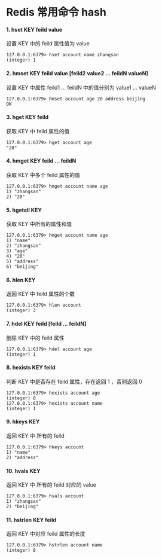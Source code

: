 # Redis 常用命令 hash

#### 1. hset KEY feild value

设置 KEY 中的 feild 属性值为 value

```shell
127.0.0.1:6379> hset account name zhangsan
(integer) 1
```

#### 2. hmset KEY feild value [feild2 value2 ... feildN valueN]

设置 KEY 中属性 feild1 ... feildN 中的值分别为 value1 ... valueN

```shell
127.0.0.1:6379> hmset account age 20 address beijing
OK
```

#### 3. hget KEY feild

获取 KEY 中 feild 属性的值

```shell
127.0.0.1:6379> hget account age 
"20"
```

#### 4. hmget KEY feild ... feildN

获取 KEY 中多个 feild 属性的值

```shell
127.0.0.1:6379> hmget account name age
1) "zhangsan"
2) "20"
```

#### 5. hgetall KEY 

获取 KEY 中所有的属性和值

```shell
127.0.0.1:6379> hmget account name age
1) "name"
2) "zhangsan"
3) "age"
4) "20"
5) "address"
6) "beijing"
```

#### 6. hlen KEY

返回 KEY 中 feild 属性的个数

```shell
127.0.0.1:6379> hlen account
(integer) 3
```

#### 7. hdel KEY feild [feild ... feildN]

删除 KEY 中的 feild 属性

```shell
127.0.0.1:6379> hdel account age
(integer) 1
```

#### 8. hexists KEY feild

判断 KEY 中是否存在 feild 属性，存在返回 1 ，否则返回 0

```shell
127.0.0.1:6379> hexists account age
(integer) 0
127.0.0.1:6379> hexists account name
(integer) 1
```

#### 9. hkeys KEY

返回 KEY 中 所有的 feild 

```shell
127.0.0.1:6379> hkeys account
1) "name"
2) "address"
```

#### 10. hvals KEY 

返回 KEY 中 所有的 feild 对应的 value

```shell
127.0.0.1:6379> hvals account
1) "zhangsan"
2) "beijing"
```

#### 11. hstrlen KEY feild

返回 KEY 中对应 feild 属性的长度

```shell
127.0.0.1:6379> hstrlen account name
(integer) 8
```




